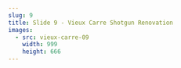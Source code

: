 ```yaml
---
slug: 9
title: Slide 9 - Vieux Carre Shotgun Renovation
images:
  - src: vieux-carre-09
    width: 999
    height: 666
---
```

